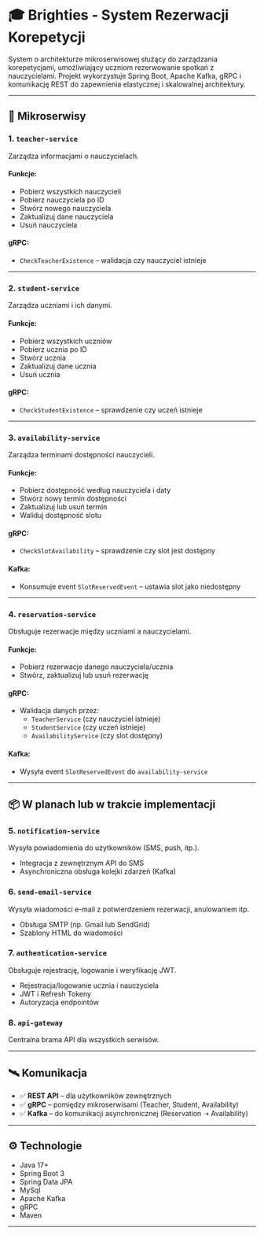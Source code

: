 # 🎓 Brighties - System Rezerwacji Korepetycji

System o architekturze mikroserwisowej służący do zarządzania korepetycjami, umożliwiający uczniom rezerwowanie spotkań z nauczycielami. Projekt wykorzystuje Spring Boot, Apache Kafka, gRPC i komunikację REST do zapewnienia elastycznej i skalowalnej architektury.

---

## 🧩 Mikroserwisy

### 1. `teacher-service`
Zarządza informacjami o nauczycielach.

#### Funkcje:
- Pobierz wszystkich nauczycieli
- Pobierz nauczyciela po ID
- Stwórz nowego nauczyciela
- Zaktualizuj dane nauczyciela
- Usuń nauczyciela

#### gRPC:
- `CheckTeacherExistence` – walidacja czy nauczyciel istnieje

---

### 2. `student-service`
Zarządza uczniami i ich danymi.

#### Funkcje:
- Pobierz wszystkich uczniów
- Pobierz ucznia po ID
- Stwórz ucznia
- Zaktualizuj dane ucznia
- Usuń ucznia


#### gRPC:
- `CheckStudentExistence` – sprawdzenie czy uczeń istnieje

---

### 3. `availability-service`
Zarządza terminami dostępności nauczycieli.

#### Funkcje:
- Pobierz dostępność według nauczyciela i daty
- Stwórz nowy termin dostępności
- Zaktualizuj lub usuń termin
- Waliduj dostępność slotu


#### gRPC:
- `CheckSlotAvailability` – sprawdzenie czy slot jest dostępny

#### Kafka:
- Konsumuje event `SlotReservedEvent` – ustawia slot jako niedostępny

---

### 4. `reservation-service`
Obsługuje rezerwacje między uczniami a nauczycielami.

#### Funkcje:
- Pobierz rezerwacje danego nauczyciela/ucznia
- Stwórz, zaktualizuj lub usuń rezerwację


#### gRPC:
- Walidacja danych przez:
  - `TeacherService` (czy nauczyciel istnieje)
  - `StudentService` (czy uczeń istnieje)
  - `AvailabilityService` (czy slot dostępny)

#### Kafka:
- Wysyła event `SlotReservedEvent` do `availability-service`

---

## 📦 W planach lub w trakcie implementacji

### 5. `notification-service`
Wysyła powiadomienia do użytkowników (SMS, push, itp.).

- Integracja z zewnętrznym API do SMS
- Asynchroniczna obsługa kolejki zdarzeń (Kafka)

### 6. `send-email-service`
Wysyła wiadomości e-mail z potwierdzeniem rezerwacji, anulowaniem itp.

- Obsługa SMTP (np. Gmail lub SendGrid)
- Szablony HTML do wiadomości

### 7. `authentication-service`
Obsługuje rejestrację, logowanie i weryfikację JWT.

- Rejestracja/logowanie ucznia i nauczyciela
- JWT i Refresh Tokeny
- Autoryzacja endpointów

### 8. `api-gateway`
Centralna brama API dla wszystkich serwisów.

---

## 🛰 Komunikacja

- ✅ **REST API** – dla użytkowników zewnętrznych
- ✅ **gRPC** – pomiędzy mikroserwisami (Teacher, Student, Availability)
- ✅ **Kafka** – do komunikacji asynchronicznej (Reservation ➝ Availability)

---

## ⚙️ Technologie

- Java 17+
- Spring Boot 3
- Spring Data JPA
- MySql
- Apache Kafka
- gRPC
- Maven

---

